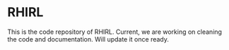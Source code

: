 # RHIRL

This is the code repository of RHIRL. Current, we are working on cleaning the code and documentation.
Will update it once ready.
